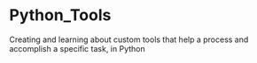 # Python_Tools
Creating and learning about custom tools that help a process and accomplish a specific task, in Python
